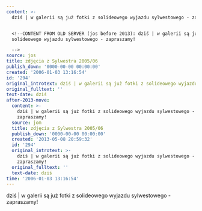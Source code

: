 ```yaml
---
content: >-
  dziś | w galerii są już fotki z solideowego wyjazdu sylwestowego - zapraszamy!


  <!--CONTENT FROM OLD SERVER (jos before 2013): dziś | w galerii są już fotki z
  solideowego wyjazdu sylwestowego - zapraszamy!

  -->
source: jos
title: zdjęcia z Sylwestra 2005/06
publish_down: '0000-00-00 00:00:00'
created: '2006-01-03 13:16:54'
id: '294'
original_introtext: dziś | w galerii są już fotki z solideowego wyjazdu sylwestowego - zapraszamy!
original_fulltext: ''
text-date: dziś
after-2013-move:
  content: >-
    dziś | w galerii są już fotki z solideowego wyjazdu sylwestowego -
    zapraszamy!
  source: jom
  title: zdjęcia z Sylwestra 2005/06
  publish_down: '0000-00-00 00:00:00'
  created: '2013-05-08 20:59:32'
  id: '294'
  original_introtext: >-
    dziś | w galerii są już fotki z solideowego wyjazdu sylwestowego -
    zapraszamy!
  original_fulltext: ''
  text-date: dziś
time: '2006-01-03 13:16:54'
---
```

dziś | w galerii są już fotki z solideowego wyjazdu sylwestowego - zapraszamy!

<!--CONTENT FROM OLD SERVER (jos before 2013): dziś | w galerii są już fotki z solideowego wyjazdu sylwestowego - zapraszamy!
-->



<!--{{json:{"created_date":"2006-01-03 13:16:54","publish_down":"0000-00-00 00:00:00","id":"294"}}}-->